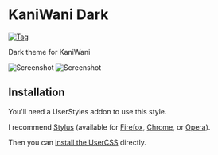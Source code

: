 # KaniWani Dark

[![Tag](https://img.shields.io/github/tag/wkimble91/KaniWani-Dark.svg?label=tag)](https://github.com/wkimble91/KaniWani-Dark/tags)

Dark theme for KaniWani

![Screenshot](https://i.imgur.com/ZYdoUUm.png)
![Screenshot](https://i.imgur.com/El9DNpt.png)

## Installation

You'll need a UserStyles addon to use this style.

I recommend [Stylus][1] (available for [Firefox][2], [Chrome][3], or [Opera][4]).

Then you can [install the UserCSS][5] directly.

[1]: https://add0n.com/stylus.html
[2]: https://addons.mozilla.org/en-US/firefox/addon/styl-us/
[3]: https://chrome.google.com/webstore/detail/stylus/clngdbkpkpeebahjckkjfobafhncgmne
[4]: https://addons.opera.com/en/extensions/details/stylus/
[5]: https://github.com/wkimble91/KaniWani-Dark/raw/master/kaniwani-dark.user.css
